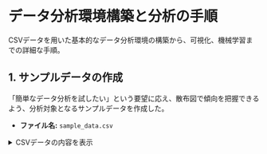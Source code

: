 
# データ分析環境構築と分析の手順

CSVデータを用いた基本的なデータ分析環境の構築から、可視化、機械学習までの詳細な手順。

## 1. サンプルデータの作成

「簡単なデータ分析を試したい」という要望に応え、散布図で傾向を把握できるよう、分析対象となるサンプルデータを作成した。

- **ファイル名:** `sample_data.csv`
<details>
<summary>CSVデータの内容を表示</summary>

```csv
ID,Name,Age,City,Sales
1,山崎 淳,29,Nagoya,246
2,渡辺 翔太,37,Fukuoka,360
3,藤井 直子,27,Fukuoka,452
4,阿部 あすか,40,Fukuoka,526
5,山崎 稔,44,Sapporo,438
6,小林 里佳,21,Tokyo,180
7,中村 千代,28,Osaka,290
8,清水 直子,25,Sapporo,337
9,山本 直人,65,Nagoya,473
10,佐々木 七夏,29,Fukuoka,253
11,加藤 千代,39,Sapporo,426
12,渡辺 直樹,31,Sapporo,312
13,清水 知実,22,Nagoya,153
14,岡本 智也,25,Yokohama,208
15,吉田 結衣,37,Sapporo,373
16,清水 くみ子,54,Tokyo,280
17,鈴木 春香,23,Tokyo,368
18,三浦 加奈,41,Yokohama,536
19,坂本 和也,52,Nagoya,475
20,小林 千代,32,Yokohama,234
21,石井 香織,48,Osaka,654
22,石井 春香,56,Osaka,291
23,鈴木 康弘,42,Sapporo,341
24,高橋 美加子,39,Nagoya,292
25,佐藤 香織,58,Tokyo,379
26,佐藤 修平,55,Yokohama,267
27,岡田 稔,43,Osaka,356
28,山本 修平,44,Osaka,577
29,加藤 篤司,26,Osaka,317
30,田中 陽子,35,Nagoya,146
31,吉田 さゆり,43,Sapporo,455
32,佐藤 舞,35,Sapporo,532
33,田中 幹,23,Nagoya,387
34,森 修平,48,Nagoya,439
35,坂本 晃,38,Nagoya,346
36,小林 直人,51,Sapporo,418
37,西村 智也,30,Tokyo,490
38,田中 裕美子,30,Nagoya,368
39,鈴木 千代,24,Fukuoka,215
40,佐藤 舞,51,Yokohama,542
41,井上 美加子,65,Tokyo,737
42,岡田 春香,21,Yokohama,257
43,小林 七夏,39,Osaka,237
44,鈴木 里佳,56,Osaka,405
45,森 英樹,57,Osaka,807
46,小川 加奈,30,Osaka,275
47,小林 陽一,23,Sapporo,133
48,池田 修平,58,Osaka,711
49,木村 亮介,46,Fukuoka,270
50,山下 結衣,24,Tokyo,191
51,田中 結衣,30,Nagoya,153
52,渡辺 英樹,63,Yokohama,710
53,村上 千代,65,Tokyo,438
54,藤田 和也,35,Tokyo,335
55,佐藤 康弘,25,Fukuoka,134
56,山本 香織,44,Sapporo,331
57,中村 陽子,34,Tokyo,273
58,伊藤 香織,59,Fukuoka,447
59,伊藤 美加子,35,Osaka,568
60,山崎 真綾,35,Nagoya,568
61,橋本 拓真,46,Osaka,711
62,中島 さゆり,40,Yokohama,624
63,太田 知実,29,Osaka,375
64,高橋 太郎,31,Tokyo,169
65,木村 真綾,21,Fukuoka,249
66,山本 学,53,Yokohama,582
67,田中 桃子,48,Yokohama,202
68,坂本 晃,48,Yokohama,307
69,中村 充,58,Sapporo,887
70,佐藤 淳,29,Osaka,115
71,中川 修平,33,Sapporo,261
72,吉田 さゆり,65,Fukuoka,538
73,松田 翼,31,Yokohama,358
74,池田 あすか,59,Tokyo,868
75,小川 さゆり,65,Nagoya,986
76,鈴木 陽一,53,Nagoya,608
77,加藤 浩,24,Yokohama,195
78,伊藤 直樹,39,Yokohama,318
79,山本 あすか,33,Nagoya,222
80,清水 千代,49,Tokyo,535
81,田中 治,32,Nagoya,346
82,村上 治,22,Fukuoka,103
83,鈴木 明美,35,Fukuoka,320
84,山田 翔太,64,Nagoya,746
85,鈴木 桃子,41,Tokyo,470
86,清水 真綾,65,Fukuoka,506
87,前田 花子,44,Fukuoka,305
88,鈴木 太一,44,Sapporo,544
89,池田 七夏,59,Tokyo,914
90,長谷川 和也,21,Osaka,330
91,伊藤 花子,35,Nagoya,560
92,遠藤 桃子,51,Fukuoka,496
93,中村 真綾,45,Fukuoka,232
94,伊藤 結衣,64,Sapporo,624
95,鈴木 直樹,61,Nagoya,572
96,木村 美加子,55,Yokohama,786
97,加藤 充,53,Nagoya,513
98,田中 七夏,37,Fukuoka,286
99,伊藤 七夏,46,Yokohama,551
100,池田 直人,22,Tokyo,146
```

- **件数:** 100件
- **生成方法:** `Faker`ライブラリを使用し、Pythonスクリプトで生成。
  - `Faker`ライブラリのインストール:
    ```bash
    python -m pip install Faker --user
    ```
  - データ生成スクリプトの実行:
    ```bash
    python generate_data.py
    ```
  - `generate_data.py` の削除:
    ```bash
    del generate_data.py
    ```

## 2. Jupyter Notebook環境の構築

「`sample_data.csv`の分析をJupyter Notebookで作成したい」というリクエストに基づき、データ分析ツールとしてのJupyterと、分析に必要なライブラリをインストールした。

1. **Jupyter Notebook / jupytext のインストール:**
   - Jupyter Notebookのインストール:
     ```bash
     python -m pip install notebook --user
     ```
   - `jupytext`のインストール（`.py`から`.ipynb`への変換用）:
     ```bash
     python -m pip install jupytext --user
     ```

2. **データ分析ライブラリ (pandas) のインストール:**
   ```bash
   python -m pip install pandas --user
   ```

3. **Jupyterカーネルの設定:**
   Jupyter Notebook実行時に発生した`ModuleNotFoundError`を解決するため、Jupyterが使用するPython環境を明示的に登録した。
   ```bash
   python -m ipykernel install --user --name=my-python-env --display-name="My Python Env"
   ```

## 3. Jupyter Notebookの作成

Jupyter Notebookのファイル破損問題（`SyntaxError`）を回避するため、Pythonスクリプトから変換する方式を採用した。

1. **分析コードを記述した `analysis.py` を作成。**
2. **`.ipynb` ファイルへ変換:**
   ```bash
   python -m jupytext --to notebook analysis.py -o analysis.ipynb
   ```
3. **不要ファイルの削除とリネーム:**
   - `analysis.ipynb` (旧版), `analysis_v2.ipynb` (旧版), `analysis.py` を削除。
   - `analysis_final.ipynb` を `analysis.ipynb` にリネーム。
   ```bash
   del analysis.ipynb analysis_v2.ipynb analysis.py
   move analysis_final.ipynb analysis.ipynb
   ```

## 4. データ分析の初歩（EDA）

`df.info()`の出力内容に関する質問（「これなに」）をきっかけに、作成した`analysis.ipynb`内で基本的なデータ分析（探索的データ分析: EDA）を実行した。

- **データの読み込みと確認:** `pd.read_csv()`, `df.head()` を用いてデータフレームを読み込み、最初の数行を確認。
- **データの概要把握:** `df.info()` を用いて、データ型、非null値の数、メモリ使用量などを確認。
- **基本統計量の確認:** `df.describe()` を用いて、数値データの平均、標準偏差、最小値、最大値などを確認。

### 初期分析結果
![初期分析結果](images/initial_analysis.png)

## 5. データ可視化

「まずはデータ可視化で」というリクエストに応え、データの傾向を視覚的に把握するため、グラフを作成した。

1. **可視化ライブラリのインストール:**
   ```bash
   python -m pip install matplotlib seaborn --user
   ```

2. **`analysis.ipynb` に以下のグラフ作成コードを追加:**
   - 都市ごとの売上 (棒グラフ)
   - 年齢の分布 (ヒストグラム)
   - 年齢と売上の関係 (散布図)

### 可視化結果
![可視化結果](images/visualization.png)

## 6. 簡単な機械学習

「簡単な機械学習も行いたい」という要望に基づき、売上を予測する線形回帰モデルを構築した。

1. **機械学習ライブラリのインストール:**
   ```bash
   python -m pip install scikit-learn --user
   ```

2. **`analysis.ipynb` に以下の処理コードを追加:**
   - **データの前処理:** カテゴリ変数である「都市」を数値に変換 (One-Hotエンコーディング)。
   - **訓練・テスト分割:** データを学習用と評価用に分割。
   - **モデルの学習:** 線形回帰モデルを学習。
   - **モデルの評価:** 決定係数（R^2）などで精度を評価し、結果を可視化。

### 機械学習結果
![機械学習結果](images/machine_learning.png)

## 7. レポートの生成

「ここまでやったことをhtmlで資料として見れるようにしてほしい」という要望から、作業内容をまとめたHTMLレポートを生成した。

1. **`setup_and_analysis_summary.md` の作成と更新:**
   - 作業の進行に合わせて、Markdown形式で手順書を作成・更新。
   - 各ステップのプロンプト要約、詳細なコマンド、画像などを埋め込み。

2. **HTML変換スクリプト `convert_to_html.py` の作成と実行:**
   - MarkdownファイルをHTMLに変換するPythonスクリプトを作成。
   - スクリプトを実行し、`analysis_report.html` を生成。
   ```bash
   python convert_to_html.py
   ```
   - `convert_to_html.py` の削除:
     ```bash
     del convert_to_html.py
     ```

3. **Jupyter NotebookからのHTMLレポート生成:**
   - Jupyter Notebookの実行結果をすべて含んだHTMLレポート `analysis.html` を生成。
   ```bash
   python -m nbconvert --to html --execute analysis.ipynb
   ```
   - `analysis_report.html` (旧版) の削除:
     ```bash
     del analysis_report.html
   ```
